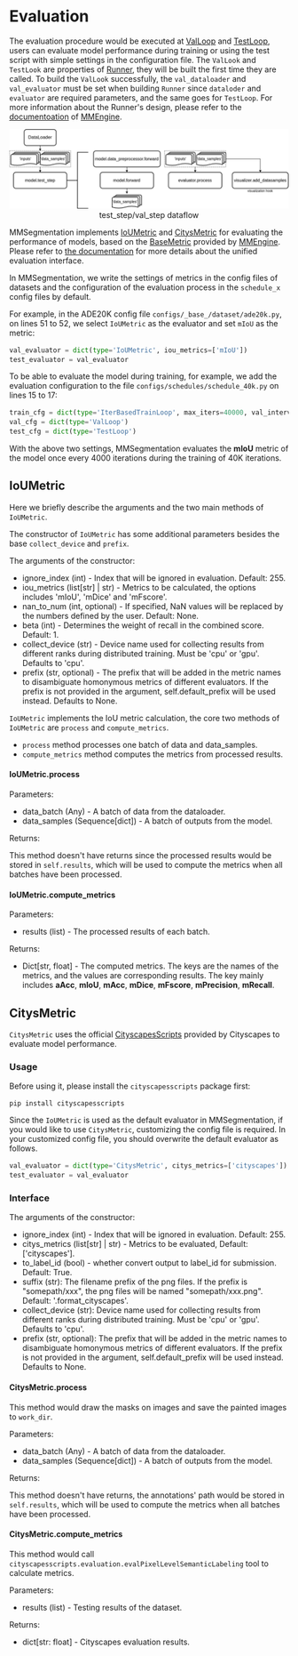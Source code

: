 # Evaluation

The evaluation procedure would be executed at [ValLoop](https://github.com/open-mmlab/mmengine/blob/main/mmengine/runner/loops.py#L300) and [TestLoop](https://github.com/open-mmlab/mmengine/blob/main/mmengine/runner/loops.py#L373), users can evaluate model performance during training or using the test script with simple settings in the configuration file. The `ValLook` and `TestLook` are properties of [Runner](https://github.com/open-mmlab/mmengine/blob/main/mmengine/runner/runner.py#L59), they will be built the first time they are called. To build the `ValLook` successfully, the `val_dataloader` and `val_evaluator` must be set when building `Runner` since `dataloder` and `evaluator` are required parameters, and the same goes for `TestLoop`. For more information about the Runner's design, please refer to the [documentoation](https://github.com/open-mmlab/mmengine/blob/main/docs/en/design/runner.md) of [MMEngine](https://github.com/open-mmlab/mmengine).

<center>
  <img src='../../../resources/test_step.png' />
  <center>test_step/val_step dataflow</center>
</center>

MMSegmentation implements [IoUMetric](https://github.com/open-mmlab/mmsegmentation/blob/1.x/mmseg/evaluation/metrics/iou_metric.py) and [CitysMetric](https://github.com/open-mmlab/mmsegmentation/blob/1.x/mmseg/evaluation/metrics/citys_metric.py) for evaluating the performance of models, based on the [BaseMetric](https://github.com/open-mmlab/mmengine/blob/main/mmengine/evaluator/metric.py) provided by [MMEngine](https://github.com/open-mmlab/mmengine). Please refer to [the documentation](https://mmengine.readthedocs.io/en/latest/tutorials/evaluation.html) for more details about the unified evaluation interface.

In MMSegmentation, we write the settings of metrics in the config files of datasets and the configuration of the evaluation process in the `schedule_x` config files by default.

For example, in the ADE20K config file `configs/_base_/dataset/ade20k.py`, on lines 51 to 52, we select `IoUMetric` as the evaluator and set `mIoU` as the metric:

```python
val_evaluator = dict(type='IoUMetric', iou_metrics=['mIoU'])
test_evaluator = val_evaluator
```

To be able to evaluate the model during training, for example, we add the evaluation configuration to the file `configs/schedules/schedule_40k.py` on lines 15 to 17:

```python
train_cfg = dict(type='IterBasedTrainLoop', max_iters=40000, val_interval=4000)
val_cfg = dict(type='ValLoop')
test_cfg = dict(type='TestLoop')
```

With the above two settings, MMSegmentation evaluates the **mIoU** metric of the model once every 4000 iterations during the training of 40K iterations.

## IoUMetric

Here we briefly describe the arguments and the two main methods of `IoUMetric`.

The constructor of `IoUMetric` has some additional parameters besides the base `collect_device` and `prefix`.

The arguments of the constructor:

- ignore_index (int) - Index that will be ignored in evaluation. Default: 255.
- iou_metrics (list\[str\] | str) - Metrics to be calculated, the options includes 'mIoU', 'mDice' and 'mFscore'.
- nan_to_num (int, optional) - If specified, NaN values will be replaced by the numbers defined by the user. Default: None.
- beta (int) - Determines the weight of recall in the combined score. Default: 1.
- collect_device (str) - Device name used for collecting results from different ranks during distributed training. Must be 'cpu' or 'gpu'. Defaults to 'cpu'.
- prefix (str, optional) - The prefix that will be added in the metric names to disambiguate homonymous metrics of different evaluators. If the prefix is not provided in the argument, self.default_prefix will be used instead. Defaults to None.

`IoUMetric` implements the IoU metric calculation, the core two methods of `IoUMetric` are `process` and `compute_metrics`.

- `process` method processes one batch of data and data_samples.
- `compute_metrics` method computes the metrics from processed results.

#### IoUMetric.process

Parameters:

- data_batch (Any) - A batch of data from the dataloader.
- data_samples (Sequence\[dict\]) - A batch of outputs from the model.

Returns:

This method doesn't have returns since the processed results would be stored in `self.results`, which will be used to compute the metrics when all batches have been processed.

#### IoUMetric.compute_metrics

Parameters:

- results (list) - The processed results of each batch.

Returns:

- Dict\[str, float\] - The computed metrics. The keys are the names of the metrics, and the values are corresponding results. The key mainly includes **aAcc**, **mIoU**, **mAcc**, **mDice**, **mFscore**, **mPrecision**, **mRecall**.

## CitysMetric

`CitysMetric` uses the official [CityscapesScripts](https://github.com/mcordts/cityscapesScripts) provided by Cityscapes to evaluate model performance.

### Usage

Before using it, please install the `cityscapesscripts` package first:

```shell
pip install cityscapesscripts
```

Since the `IoUMetric` is used as the default evaluator in MMSegmentation, if you would like to use `CitysMetric`, customizing the config file is required. In your customized config file, you should overwrite the default evaluator as follows.

```python
val_evaluator = dict(type='CitysMetric', citys_metrics=['cityscapes'])
test_evaluator = val_evaluator
```

### Interface

The arguments of the constructor:

- ignore_index (int) - Index that will be ignored in evaluation. Default: 255.
- citys_metrics (list\[str\] | str) - Metrics to be evaluated, Default: \['cityscapes'\].
- to_label_id (bool) - whether convert output to label_id for submission. Default: True.
- suffix (str): The filename prefix of the png files. If the prefix is "somepath/xxx", the png files will be named "somepath/xxx.png". Default: '.format_cityscapes'.
- collect_device (str): Device name used for collecting results from different ranks during distributed training. Must be 'cpu' or 'gpu'. Defaults to 'cpu'.
- prefix (str, optional): The prefix that will be added in the metric names to disambiguate homonymous metrics of different evaluators. If the prefix is not provided in the argument, self.default_prefix will be used instead. Defaults to None.

#### CitysMetric.process

This method would draw the masks on images and save the painted images to `work_dir`.

Parameters:

- data_batch (Any) - A batch of data from the dataloader.
- data_samples (Sequence\[dict\]) - A batch of outputs from the model.

Returns:

This method doesn't have returns, the annotations' path would be stored in `self.results`, which will be used to compute the metrics when all batches have been processed.

#### CitysMetric.compute_metrics

This method would call `cityscapesscripts.evaluation.evalPixelLevelSemanticLabeling` tool to calculate metrics.

Parameters:

- results (list) - Testing results of the dataset.

Returns:

- dict\[str: float\] - Cityscapes evaluation results.
